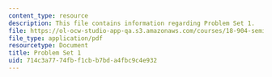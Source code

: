 ```yaml
---
content_type: resource
description: This file contains information regarding Problem Set 1.
file: https://ol-ocw-studio-app-qa.s3.amazonaws.com/courses/18-904-seminar-in-topology-spring-2011/714c3a7774fbf1cbb7bda4fbc9c4e932_MIT18_904S11_pset1.pdf
file_type: application/pdf
resourcetype: Document
title: Problem Set 1
uid: 714c3a77-74fb-f1cb-b7bd-a4fbc9c4e932
---
```

